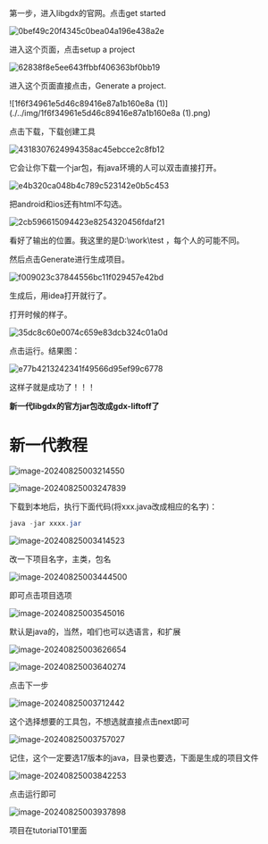 第一步，进入libgdx的官网。点击get started

![0bef49c20f4345c0bea04a196e438a2e](./../img/0bef49c20f4345c0bea04a196e438a2e.png)

进入这个页面，点击setup a project

![62838f8e5ee643ffbbf406363bf0bb19](./../img/62838f8e5ee643ffbbf406363bf0bb19.png)

进入这个页面直接点击，Generate a project.

![1f6f34961e5d46c89416e87a1b160e8a (1)](./../img/1f6f34961e5d46c89416e87a1b160e8a (1).png)

点击下载，下载创建工具

![4318307624994358ac45ebcce2c8fb12](./../img/4318307624994358ac45ebcce2c8fb12.png)

它会让你下载一个jar包，有java环境的人可以双击直接打开。

![e4b320ca048b4c789c523142e0b5c453](./../img/e4b320ca048b4c789c523142e0b5c453.png)

把android和ios还有html不勾选。

![2cb596615094423e8254320456fdaf21](./../img/2cb596615094423e8254320456fdaf21.png)

看好了输出的位置。我这里的是D:\work\test  ，每个人的可能不同。

然后点击Generate进行生成项目。

![f009023c37844556bc11f029457e42bd](./../img/f009023c37844556bc11f029457e42bd.png)

生成后，用idea打开就行了。

打开时候的样子。

![35dc8c60e0074c659e83dcb324c01a0d](./../img/35dc8c60e0074c659e83dcb324c01a0d.png)

点击运行。结果图：

![e77b4213242341f49566d95ef99c6778](./../img/e77b4213242341f49566d95ef99c6778.png)

这样子就是成功了！！！





**新一代libgdx的官方jar包改成gdx-liftoff了**

# 新一代教程

![image-20240825003214550](./../img/image-20240825003214550.png)

![image-20240825003247839](./../img/image-20240825003247839.png)

下载到本地后，执行下面代码(将xxx.java改成相应的名字)：

```java
java -jar xxxx.jar
```

![image-20240825003414523](./../img/image-20240825003414523.png)

改一下项目名字，主类，包名

![image-20240825003444500](./../img/image-20240825003444500.png)

即可点击项目选项

![image-20240825003545016](./../img/image-20240825003545016.png)

默认是java的，当然，咱们也可以选语言，和扩展

![image-20240825003626654](./../img/image-20240825003626654.png)

![image-20240825003640274](./../img/image-20240825003640274.png)

点击下一步

![image-20240825003712442](./../img/image-20240825003712442.png)

这个选择想要的工具包，不想选就直接点击next即可

![image-20240825003757027](./../img/image-20240825003757027.png)

记住，这个一定要选17版本的java，目录也要选，下面是生成的项目文件

![image-20240825003842253](./../img/image-20240825003842253.png)

点击运行即可

![image-20240825003937898](./../img/image-20240825003937898.png)

项目在tutorialT01里面

